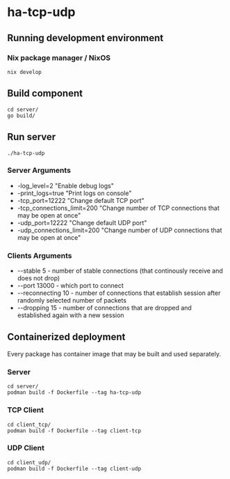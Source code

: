 # ha-tcp-udp

## Running development environment

### Nix package manager / NixOS
```
nix develop
```

## Build component
```
cd server/
go build/
```

## Run server
```
./ha-tcp-udp
```

### Server Arguments

* -log_level=2 "Enable debug logs"
* -print_logs=true "Print logs on console"
* -tcp_port=12222 "Change default TCP port"
* -tcp_connections_limit=200 "Change number of TCP connections that may be open at once"
* -udp_port=12222 "Change default UDP port"
* -udp_connections_limit=200 "Change number of UDP connections that may be open at once"

### Clients Arguments

*  --stable 5 - number of stable connections (that continously receive and does not drop)
*  --port 13000 - which port to connect
*  --reconnecting 10 - number of connections that establish session after randomly selected number of packets
*  --dropping 15 - number of connections that are dropped and established again with a new session

## Containerized deployment

Every package has container image that may be built and used separately.

### Server

```
cd server/
podman build -f Dockerfile --tag ha-tcp-udp
```

### TCP Client
```
cd client_tcp/
podman build -f Dockerfile --tag client-tcp
```

### UDP Client
```
cd client_udp/
podman build -f Dockerfile --tag client-udp
```

